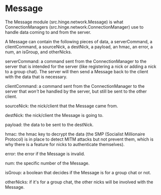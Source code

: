 Message
=======

The Message module (src.hinge.network.Message) is what ConnectionManagers (src.hinge.network.ConnectionManager) use to handle data coming to and from the server.

A Message can contain the following pieces of data, a serverCommand, a clientCommand, a sourceNick, a destNick, a payload, an hmac, an error, a num, an isGroup, and otherNicks.

serverCommand: a command sent from the ConnectionManager to the server that is intended for the server (like registering a nick or adding a nick to a group chat). The server will then send a Message back to the client with the data that is necessary.

clientCommand: a command sent from the ConnectionManager to the server that *won't* be handled by the server, but still be sent to the other client.

sourceNick: the nick/client that the Message came from.

destNick: the nick/client the Message is going to.

payload: the data to be sent to the destNick.

hmac: the hmac key to decrypt the data (the SMP (Socialist Millionaire Protocol) is in place to detect MITM attacks but not prevent them, which is why there is a feature for nicks to authenticate themselves).

error: the error if the Message is invalid.

num: the specific number of the Message.

isGroup: a boolean that decides if the Message is for a group chat or not.

otherNicks: if it's for a group chat, the other nicks will be involved with the Message.
